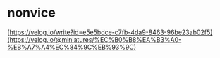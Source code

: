 # nonvice
[https://velog.io/write?id=e5e5bdce-c7fb-4da9-8463-96be23ab02f5](https://velog.io/@miniatures/%EC%B0%B8%EA%B3%A0-%EB%A7%A4%EC%84%9C%EB%93%9C)
